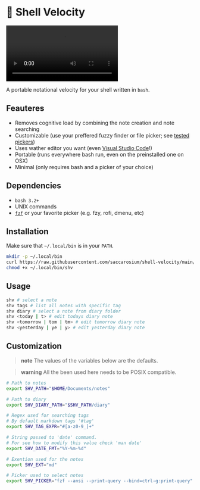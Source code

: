 # :rocket: Shell Velocity

![demo](assets/demo.mov)

A portable notational velocity for your shell written in `bash`.

## Feauteres

* Removes cognitive load by combining the note creation and note searching
* Customizable (use your preffered fuzzy finder or file picker; see [tested pickers](https://github.com/saccarosium/shell-velocity/wiki/Tested-Pickers))
* Uses wather editor you want (even [Visual Studio Code]()!)
* Portable (runs everywhere bash run, even on the preinstalled one on OSX)
* Minimal (only requires bash and a picker of your choice)

## Dependencies

* `bash 3.2+`
* UNIX commands
* [`fzf`](https://github.com/junegunn/fzf) or your favorite picker (e.g. fzy, rofi, dmenu, etc)

## Installation

Make sure that `~/.local/bin` is in your `PATH`.

```bash
mkdir -p ~/.local/bin
curl https://raw.githubusercontent.com/saccarosium/shell-velocity/main/shv -o ~/.local/bin/shv
chmod +x ~/.local/bin/shv
```

## Usage

```bash
shv # select a note
shv tags # list all notes with specific tag
shv diary # select a note from diary folder
shv <today | t> # edit todays diary note
shv <tomorrow | tom | tm> # edit tomorrow diary note
shv <yesterday | ye | y> # edit yesterday diary note
```

## Customization

> **note**
> The values of the variables below are the defaults.

> **warning**
> All the been used here needs to be POSIX compatible.

```bash
# Path to notes
export SHV_PATH="$HOME/Documents/notes"

# Path to diary
export SHV_DIARY_PATH="$SHV_PATH/diary"

# Regex used for searching tags
# By default markdown tags '#tag'
export SHV_TAG_EXPR="#[a-z0-9_]+"

# String passed to 'date' command.
# For see how to modify this value check 'man date'
export SHV_DATE_FMT="%Y-%m-%d"

# Exention used for the notes
export SHV_EXT="md"

# Picker used to select notes
export SHV_PICKER="fzf --ansi --print-query --bind=ctrl-g:print-query"
```
